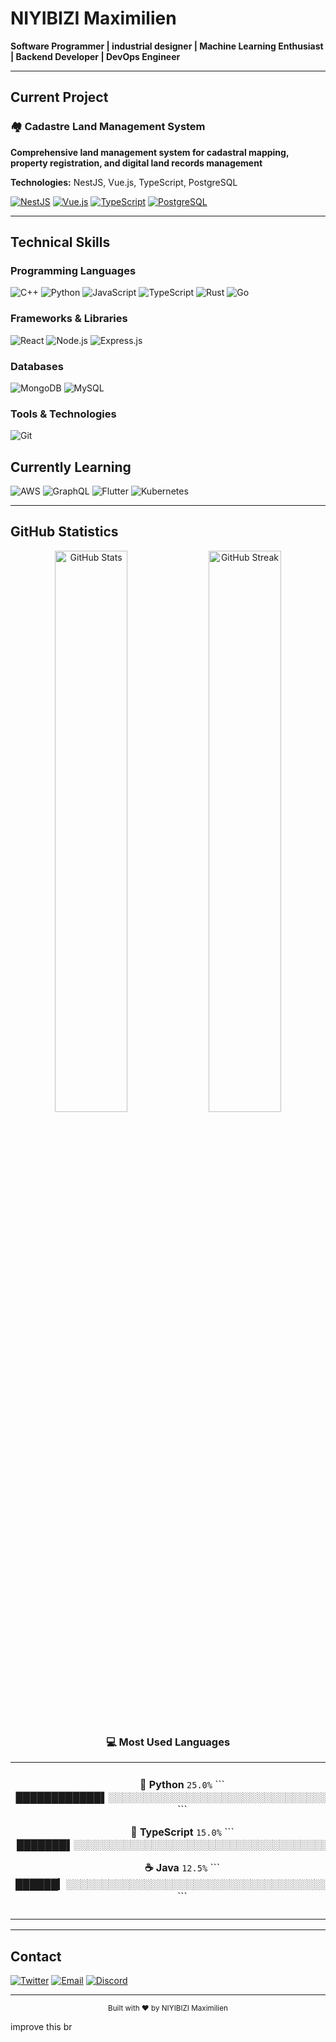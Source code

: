 # NIYIBIZI Maximilien

**Software Programmer | industrial designer | Machine Learning Enthusiast | Backend Developer | DevOps Engineer**




---

## Current Project

### 🏘️ Cadastre Land Management System
**Comprehensive land management system for cadastral mapping, property registration, and digital land records management**

**Technologies:** NestJS, Vue.js, TypeScript, PostgreSQL

[![NestJS](https://img.shields.io/badge/NestJS-1a202c?style=flat&logo=nestjs&logoColor=e53e3e)](https://nestjs.com)
[![Vue.js](https://img.shields.io/badge/Vue.js-1a202c?style=flat&logo=vue.js&logoColor=4fc08d)](https://vuejs.org)
[![TypeScript](https://img.shields.io/badge/TypeScript-1a202c?style=flat&logo=typescript&logoColor=3178c6)](https://typescriptlang.org)
[![PostgreSQL](https://img.shields.io/badge/PostgreSQL-1a202c?style=flat&logo=postgresql&logoColor=336791)](https://postgresql.org)

---

## Technical Skills

### Programming Languages
![C++](https://img.shields.io/badge/C++-1a202c?style=flat&logo=c%2B%2B&logoColor=00599c)
![Python](https://img.shields.io/badge/Python-1a202c?style=flat&logo=python&logoColor=3776ab)
![JavaScript](https://img.shields.io/badge/JavaScript-1a202c?style=flat&logo=javascript&logoColor=f7df1e)
![TypeScript](https://img.shields.io/badge/TypeScript-1a202c?style=flat&logo=typescript&logoColor=3178c6)
![Rust](https://img.shields.io/badge/Rust-1a202c?style=flat&logo=rust&logoColor=ce422b)
![Go](https://img.shields.io/badge/Go-1a202c?style=flat&logo=go&logoColor=00add8)

### Frameworks & Libraries
![React](https://img.shields.io/badge/React-1a202c?style=flat&logo=react&logoColor=61dafb)
![Node.js](https://img.shields.io/badge/Node.js-1a202c?style=flat&logo=nodedotjs&logoColor=339933)
![Express.js](https://img.shields.io/badge/Express.js-1a202c?style=flat&logo=express&logoColor=white)

### Databases
![MongoDB](https://img.shields.io/badge/MongoDB-1a202c?style=flat&logo=mongodb&logoColor=47a248)
![MySQL](https://img.shields.io/badge/MySQL-1a202c?style=flat&logo=mysql&logoColor=4479a1)


### Tools & Technologies
![Git](https://img.shields.io/badge/Git-1a202c?style=flat&logo=git&logoColor=f05032)

## Currently Learning

![AWS](https://img.shields.io/badge/AWS-1a202c?style=flat&logo=amazon-aws&logoColor=ff9900)
![GraphQL](https://img.shields.io/badge/GraphQL-1a202c?style=flat&logo=graphql&logoColor=e10098)
![Flutter](https://img.shields.io/badge/Flutter-1a202c?style=flat&logo=flutter&logoColor=02569b)
![Kubernetes](https://img.shields.io/badge/Kubernetes-1a202c?style=flat&logo=kubernetes&logoColor=326ce5)

---

## GitHub Statistics

<div align="center">
  <img src="https://github-readme-stats.vercel.app/api?username=niyibizimaximilien&show_icons=true&theme=dark&hide_border=true&bg_color=1a202c&title_color=ffffff&text_color=a0aec0&icon_color=4a5568" alt="GitHub Stats" width="48%" />
  <img src="https://github-readme-streak-stats.herokuapp.com/?user=niyibizimaximilien&theme=dark&hide_border=true&background=1a202c&stroke=4a5568&ring=4a5568&fire=4a5568&currStreakLabel=ffffff&sideLabels=ffffff&currStreakNum=ffffff&sideNums=a0aec0&dates=a0aec0" alt="GitHub Streak" width="48%" />
</div>

<!-- Replaced GitHub's language stats with custom evenly distributed percentages -->
<div align="center">
  
### 💻 Most Used Languages
  
<table align="center">
<tr>
<td align="center" width="50%">

**🐍 Python** `25.0%` 
\`\`\`
████████████▌░░░░░░░░░░░░░░░░░░░░░░░░░░░░░░░░░░ 
\`\`\`


**🔷 TypeScript** `15.0%` 
\`\`\`
███████▌░░░░░░░░░░░░░░░░░░░░░░░░░░░░░░░░░░░░░
\`\`\`

**☕ Java** `12.5%` 
\`\`\`
██████▎░░░░░░░░░░░░░░░░░░░░░░░░░░░░░░░░░░░░░░░░ 
\`\`\`

</td>
<td align="center" width="50%">




**💛 JavaScript** `8.75%` 
\`\`\`
████▍░░░░░░░░░░░░░░░░░░░░░░░░░░░░░░░░░░░░░░░░░░ 
\`\`\`

**🔧 C++** `6.25%` 
\`\`\`
███▏░░░░░░░░░░░░░░░░░░░░░░░░░░░░░░░░░░░░░░░░░░░ 
\`\`\`

**🌐 HTML** `3.75%` 
\`\`\`
█▉░░░░░░░░░░░░░░░░░░░░░░░░░░░░░░░░░░░░░░░░░░░░░ 
\`\`\`

</td>
</tr>
</table>

</div>

---

## Contact


[![Twitter](https://img.shields.io/badge/x-1a202c?style=flat&logo=twitter&logoColor=1da1f2)](https://x.com/wamukapo)
[![Email](https://img.shields.io/badge/Email-1a202c?style=flat&logo=gmail&logoColor=ea4335)](mailto:niyibizimaximilien)
[![Discord](https://img.shields.io/badge/Discord-1a202c?style=flat&logo=discord&logoColor=5865f2)](https://discord.gg/maximmilien_69102)

---

<div align="center">
  <sub>Built with ❤️ by NIYIBIZI Maximilien</sub>
</div>




improve this br
